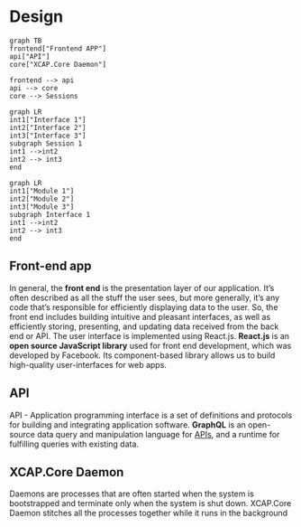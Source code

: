 # Design


```mermaid
graph TB
frontend["Frontend APP"]
api["API"]
core["XCAP.Core Daemon"]

frontend --> api
api --> core
core --> Sessions
```
```mermaid
graph LR
int1["Interface 1"]
int2["Interface 2"]
int3["Interface 3"]
subgraph Session 1
int1 -->int2
int2 --> int3
end
```

```mermaid
graph LR
int1["Module 1"]
int2["Module 2"]
int3["Module 3"]
subgraph Interface 1
int1 -->int2
int2 --> int3
end
```

## Front-end app

In general, the **front end** is the presentation layer of our application. It’s often described as all the stuff the user sees, but more generally, it’s any code that’s responsible for efficiently displaying data to the user. So, the front end includes building intuitive and pleasant interfaces, as well as efficiently storing, presenting, and updating data received from the back end or API. 
The user interface is implemented using React.js.
**React.js** is an **open source JavaScript library** used for front end development, which was developed by Facebook. Its component-based library allows us to build high-quality user-interfaces for web apps.

## API

API - Application programming interface is a set of definitions and protocols for building and integrating application software. 
**GraphQL** is an open-source data query and manipulation language for [APIs](https://en.wikipedia.org/wiki/Application_programming_interface "Application programming interface"), and a runtime for fulfilling queries with existing data.

## XCAP.Core Daemon

Daemons are processes that are often started when the system is bootstrapped and terminate only when the system is shut down.
XCAP.Core Daemon stitches all the processes together while it runs in the background
<!--stackedit_data:
eyJoaXN0b3J5IjpbLTYzNDMzOTU0MiwxODE1MjE3MDE0LC05MT
U4NDE2MzMsLTYwMzM1MzI4NiwtMTQxODU4NTkyMSwtMTU2OTgy
MTQxNCwtMTgyMjc0MjAzNiw3NTA3NDAxNTAsMzIzNTEwNDU2LD
UyNTMyNDc4NV19
-->